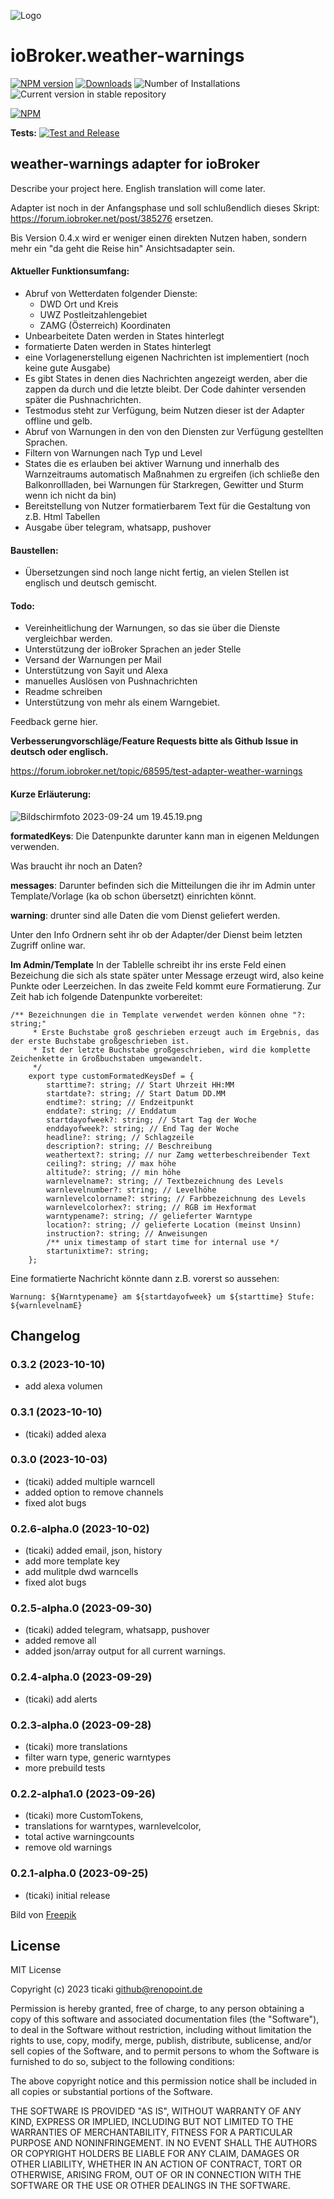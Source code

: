 ![Logo](admin/weather-warnings.png)
# ioBroker.weather-warnings

[![NPM version](https://img.shields.io/npm/v/iobroker.weather-warnings.svg)](https://www.npmjs.com/package/iobroker.weather-warnings)
[![Downloads](https://img.shields.io/npm/dm/iobroker.weather-warnings.svg)](https://www.npmjs.com/package/iobroker.weather-warnings)
![Number of Installations](https://iobroker.live/badges/weather-warnings-installed.svg)
![Current version in stable repository](https://iobroker.live/badges/weather-warnings-stable.svg)

[![NPM](https://nodei.co/npm/iobroker.weather-warnings.png?downloads=true)](https://nodei.co/npm/iobroker.weather-warnings/)

**Tests:** [![Test and Release](https://github.com/ticaki/ioBroker.weather-warnings/actions/workflows/test-and-release.yml/badge.svg?event=push)](https://github.com/ticaki/ioBroker.weather-warnings/actions/workflows/test-and-release.yml)

## weather-warnings adapter for ioBroker

Describe your project here. English translation will come later.


Adapter ist noch in der Anfangsphase und soll schlußendlich dieses Skript: https://forum.iobroker.net/post/385276 ersetzen.

Bis Version 0.4.x wird er weniger einen direkten Nutzen haben, sondern mehr ein "da geht die Reise hin" Ansichtsadapter sein.

#### Aktueller Funktionsumfang:
- Abruf von Wetterdaten folgender Dienste:
    - DWD Ort und Kreis
    - UWZ Postleitzahlengebiet
    - ZAMG (Österreich) Koordinaten
- Unbearbeitete Daten werden in States hinterlegt
- formatierte Daten werden in States hinterlegt
- eine Vorlagenerstellung eigenen Nachrichten ist implementiert (noch keine gute Ausgabe)
- Es gibt States in denen dies Nachrichten angezeigt werden, aber die zappen da durch und die letzte bleibt. Der Code dahinter versenden später die Pushnachrichten.
- Testmodus steht zur Verfügung, beim Nutzen dieser ist der Adapter offline und gelb.
- Abruf von Warnungen in den von den Diensten zur Verfügung gestellten Sprachen.
- Filtern von Warnungen nach Typ und Level
- States die es erlauben bei aktiver Warnung und innerhalb des Warnzeitraums automatisch Maßnahmen zu ergreifen (ich schließe den Balkonrollladen, bei Warnungen für Starkregen, Gewitter und Sturm wenn ich nicht da bin)
- Bereitstellung von Nutzer formatierbarem Text für die Gestaltung von z.B. Html Tabellen
- Ausgabe über telegram, whatsapp, pushover

#### Baustellen: 
- Übersetzungen sind noch lange nicht fertig, an vielen Stellen ist englisch und deutsch gemischt.

#### Todo:
- Vereinheitlichung der Warnungen, so das sie über die Dienste vergleichbar werden.
- Unterstützung der ioBroker Sprachen an jeder Stelle
- Versand der Warnungen per Mail
- Unterstützung von Sayit und Alexa
- manuelles Auslösen von Pushnachrichten
- Readme schreiben
- Unterstützung von mehr als einem Warngebiet.


Feedback gerne hier.

**Verbesserungvorschläge/Feature Requests bitte als Github Issue in deutsch oder englisch.**

https://forum.iobroker.net/topic/68595/test-adapter-weather-warnings

#### Kurze Erläuterung:

![Bildschirmfoto 2023-09-24 um 19.45.19.png](https://forum.iobroker.net/assets/uploads/files/1695577524739-bildschirmfoto-2023-09-24-um-19.45.19.png) 

**formatedKeys**: Die Datenpunkte darunter kann man in eigenen Meldungen verwenden.

Was braucht ihr noch an Daten?

**messages**: Darunter befinden sich die Mitteilungen die ihr im Admin unter Template/Vorlage (ka ob schon übersetzt) einrichten könnt.

**warning**: drunter sind alle Daten die vom Dienst geliefert werden. 

Unter den Info Ordnern seht ihr ob der Adapter/der Dienst beim letzten Zugriff online war.

**Im Admin/Template**
In der Tablelle schreibt ihr ins erste Feld einen Bezeichung die sich als state später unter Message erzeugt wird, also keine Punkte oder Leerzeichen.
In das zweite Feld kommt eure Formatierung. Zur Zeit hab ich folgende Datenpunkte vorbereitet:

```
/** Bezeichnungen die in Template verwendet werden können ohne "?: string;"
     * Erste Buchstabe groß geschrieben erzeugt auch im Ergebnis, das der erste Buchstabe großgeschrieben ist.
     * Ist der letzte Buchstabe großgeschrieben, wird die komplette Zeichenkette in Großbuchstaben umgewandelt.
     */
    export type customFormatedKeysDef = {
        starttime?: string; // Start Uhrzeit HH:MM
        startdate?: string; // Start Datum DD.MM
        endtime?: string; // Endzeitpunkt
        enddate?: string; // Enddatum
        startdayofweek?: string; // Start Tag der Woche
        enddayofweek?: string; // End Tag der Woche
        headline?: string; // Schlagzeile
        description?: string; // Beschreibung
        weathertext?: string; // nur Zamg wetterbeschreibender Text
        ceiling?: string; // max höhe
        altitude?: string; // min höhe
        warnlevelname?: string; // Textbezeichnung des Levels
        warnlevelnumber?: string; // Levelhöhe
        warnlevelcolorname?: string; // Farbbezeichnung des Levels
        warnlevelcolorhex?: string; // RGB im Hexformat
        warntypename?: string; // gelieferter Warntype
        location?: string; // gelieferte Location (meinst Unsinn)
        instruction?: string; // Anweisungen
        /** unix timestamp of start time for internal use */
        startunixtime?: string;
    };
```
Eine formatierte Nachricht könnte dann z.B. vorerst so aussehen:

```
Warnung: ${Warntypename} am ${startdayofweek} um ${starttime} Stufe: ${warnlevelnamE}
```

## Changelog
<!--
	Placeholder for the next version (at the beginning of the line):
	### **WORK IN PROGRESS**
-->
### 0.3.2 (2023-10-10)
* add alexa volumen

### 0.3.1 (2023-10-10)
* (ticaki) added alexa

### 0.3.0 (2023-10-03)
* (ticaki) added multiple warncell
* added option to remove channels
* fixed alot bugs

### 0.2.6-alpha.0 (2023-10-02)
* (ticaki) added email, json, history
* add more template key
* add mulitple dwd warncells
* fixed alot bugs

### 0.2.5-alpha.0 (2023-09-30)
* (ticaki) added telegram, whatsapp, pushover
* added remove all
* added json/array output for all current warnings.

### 0.2.4-alpha.0 (2023-09-29)
* (ticaki) add alerts

### 0.2.3-alpha.0 (2023-09-28)
* (ticaki) more translations
* filter warn type, generic warntypes
* more prebuild tests

### 0.2.2-alpha1.0 (2023-09-26)
* (ticaki) more CustomTokens,
* translations for warntypes, warnlevelcolor,
* total active warningcounts
* remove old warnings

### 0.2.1-alpha.0 (2023-09-25)
* (ticaki) initial release


Bild von <a href="https://de.freepik.com/vektoren-kostenlos/handgezeichnete-wettereffekte-set_18778981.htm#query=wetter%20symbole&position=49&from_view=keyword&track=ais">Freepik</a>

## License
MIT License

Copyright (c) 2023 ticaki <github@renopoint.de>

Permission is hereby granted, free of charge, to any person obtaining a copy
of this software and associated documentation files (the "Software"), to deal
in the Software without restriction, including without limitation the rights
to use, copy, modify, merge, publish, distribute, sublicense, and/or sell
copies of the Software, and to permit persons to whom the Software is
furnished to do so, subject to the following conditions:

The above copyright notice and this permission notice shall be included in all
copies or substantial portions of the Software.

THE SOFTWARE IS PROVIDED "AS IS", WITHOUT WARRANTY OF ANY KIND, EXPRESS OR
IMPLIED, INCLUDING BUT NOT LIMITED TO THE WARRANTIES OF MERCHANTABILITY,
FITNESS FOR A PARTICULAR PURPOSE AND NONINFRINGEMENT. IN NO EVENT SHALL THE
AUTHORS OR COPYRIGHT HOLDERS BE LIABLE FOR ANY CLAIM, DAMAGES OR OTHER
LIABILITY, WHETHER IN AN ACTION OF CONTRACT, TORT OR OTHERWISE, ARISING FROM,
OUT OF OR IN CONNECTION WITH THE SOFTWARE OR THE USE OR OTHER DEALINGS IN THE
SOFTWARE.